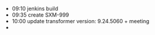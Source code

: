 - 09:10 jenkins build
- 09:35 create SXM-999
- 10:00 update transformer version: 9.24.5060 + meeting
-